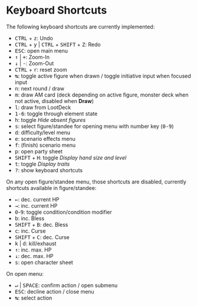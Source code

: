 # Keyboard Shortcuts

The following keyboard shortcuts are currently implemented:

- <kbd>CTRL</kbd> + <kbd>z</kbd>: Undo
- <kbd>CTRL</kbd> + <kbd>y</kbd> | <kbd>CTRL</kbd> + <kbd>SHIFT</kbd> + <kbd>Z</kbd>: Redo
- <kbd>ESC</kbd>: open main menu
- <kbd>↑</kbd> | <kbd>+</kbd>: Zoom-In
- <kbd>↓</kbd> | <kbd>-</kbd>: Zoom-Out
- <kbd>CTRL</kbd> + <kbd>r</kbd>: reset zoom
- <kbd>↹</kbd>: toggle active figure when drawn / toggle initiative input when focused input
- <kbd>n</kbd>: next round / draw
- <kbd>m</kbd>: draw AM card (deck depending on active figure, monster deck when not active, disabled when **Draw**)
- <kbd>l</kbd>: draw from LootDeck
- <kbd>1-6</kbd>: toggle through element state
- <kbd>h</kbd>: toggle *Hide absent figures*
- <kbd>s</kbd>: select figure/standee for opening menu with number key (<kbd>0-9</kbd>)
- <kbd>d</kbd>: difficulty/level menu
- <kbd>e</kbd>: scenario effects menu
- <kbd>f</kbd>: (finish) scenario menu
- <kbd>p</kbd>: open party sheet
- <kbd>SHIFT</kbd> + <kbd>H</kbd>: toggle *Display hand size and level*
- <kbd>t</kbd>: toggle *Display traits*
- <kbd>?</kbd>: show keyboard shortcuts

On any open figure/standee menu, those shortcuts are disabled, currently shortcuts available in figure/standee:
- <kbd>←</kbd>: dec. current HP
- <kbd>→</kbd>: inc. current HP
- <kbd>0</kbd>-<kbd>9</kbd>: toggle condition/condition modifier
- <kbd>b</kbd>: inc. Bless
- <kbd>SHIFT</kbd> + <kbd>B</kbd>: dec. Bless
- <kbd>c</kbd>: inc. Curse
- <kbd>SHIFT</kbd> + <kbd>C</kbd>: dec. Curse
- <kbd>k</kbd> | <kbd>d</kbd>: kill/exhaust
- <kbd>↑</kbd>: inc. max. HP
- <kbd>↓</kbd>: dec. max. HP
- <kbd>s</kbd>: open character sheet

On open menu:
- <kbd>↵</kbd> | <kbd>SPACE</kbd>: confirm action / open submenu
- <kbd>ESC</kbd>: decline action / close menu
- <kbd>↹</kbd>: select action